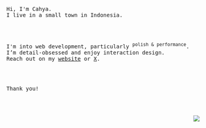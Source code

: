 
<img src="https://lihbr.com/api/hr" alt="separator" height="3" width="2%" /> <br />

<samp>
  Hi, I'm Cahya. <br />
  I live in a small town in Indonesia.
</samp>

</br></br>

<samp>
  I'm into web development, particularly <sup>polish & performance</sup>. <br />
  I’m detail-obsessed and enjoy interaction design. <br />
  Reach out on my <a href="https://cahyawibawa.dev/" target="_blank">website</a> or <a href="https://x.com/kyuotaka" target="_blank">X</a>.
</samp>

</br></br>

<samp>
  Thank you!
</samp>

</br></br>

<p align="right">
  <img src="https://visitor-badge.laobi.icu/badge?page_id=cahyawibawa&left_color=black&left_text=visitors&right_color=black">
</p>


<!--- https://gist.github.com/seanh/13a93686bf4c2cb16e658b3cf96807f2
https://1lineart.kulaone.com/#/













